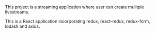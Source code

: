 This project is a streaming application where user can create mulitple livestreams.

This is a React application incorporating redux, react-redux, redux-form, lodash and axios.
